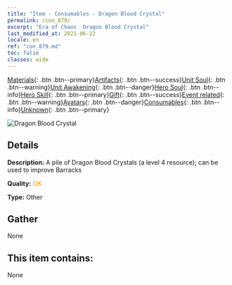 ```yaml
---
title: "Item - Consumables - Dragon Blood Crystal"
permalink: /con_879/
excerpt: "Era of Chaos  Dragon Blood Crystal"
last_modified_at: 2021-06-22
locale: en
ref: "con_879.md"
toc: false
classes: wide
---
```

 [Materials](/Items/){: .btn .btn--primary}[Artifacts](/Items/Artifacts/){: .btn .btn--success}[Unit Soul](/Items/UnitSoul/){: .btn .btn--warning}[Unit Awakening](/Items/UnitAwakening/){: .btn .btn--danger}[Hero Soul](/Items/HeroSoul/){: .btn .btn--info}[Hero Skill](/Items/HeroSkill/){: .btn .btn--primary}[Gift](/Items/Gift/){: .btn .btn--success}[Event related](/Items/Events/){: .btn .btn--warning}[Avatars](/Items/Avatars/){: .btn .btn--danger}[Consumables](/Items/Consumables/){: .btn .btn--info}[Unknown](/Items/Unknown/){: .btn .btn--primary}

 ![Dragon Blood Crystal](/images/t/i_116.png)

## Details
 **Description:** A pile of Dragon Blood Crystals (a level 4 resource); can be used to improve Barracks

 **Quality:** <span style="color: #FF8C00">OK</span>

 **Type:** Other

## Gather

  None

## This item contains:

  None

